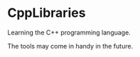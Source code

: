 # CppLibraries

Learning the C++ programming language.


The tools may come in handy in the future.
